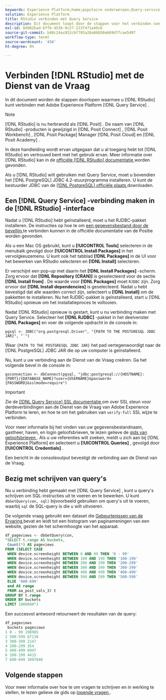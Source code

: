 ```yaml
---
keywords: Experience Platform;home;populaire onderwerpen;Query-service;query-service;RStudio;rstudio;connect to query service;
solution: Experience Platform
title: RStudio verbinden met Query Service
description: Dit document loopt door de stappen voor het verbinden van R Studio met de Dienst van de Vraag van Adobe Experience Platform.
exl-id: 8dd82bad-6ffb-4536-9c27-223f471a49c6
source-git-commit: b48c24ac032cbf785a26a86b50a669d7fcae5d97
workflow-type: tm+mt
source-wordcount: '434'
ht-degree: 0%

---
```


# Verbinden [!DNL RStudio] met de Dienst van de Vraag

In dit document worden de stappen doorlopen waarmee u [!DNL RStudio] kunt verbinden met Adobe Experience Platform [!DNL Query Service] .

>[!NOTE]
>
> [!DNL RStudio] is nu herbrandd als [!DNL Posit] . De naam van [!DNL RStudio] -producten is gewijzigd in [!DNL Posit Connect] , [!DNL Posit Workbench] , [!DNL Posit Package] Manager [!DNL Posit Cloud] en [!DNL Posit Academy] .
>
> In deze handleiding wordt ervan uitgegaan dat u al toegang hebt tot [!DNL RStudio] en vertrouwd bent met het gebruik ervan. Meer informatie over [!DNL RStudio] kan in de [ officiële  [!DNL RStudio]  documentatie ](https://rstudio.com/products/rstudio/) worden gevonden.
> 
> Als u [!DNL RStudio] wilt gebruiken met Query Service, moet u bovendien het [!DNL PostgreSQL] JDBC 4.2-stuurprogramma installeren. U kunt de bestuurder JDBC van de [[!DNL PostgreSQL]  officiële plaats ](https://jdbc.postgresql.org/download/) downloaden.

## Een [!DNL Query Service] -verbinding maken in de [!DNL RStudio] -interface

Nadat u [!DNL RStudio] hebt geïnstalleerd, moet u het RJDBC-pakket installeren. De instructies op hoe te om [ een gegevensbestand door de bevellijn ](https://solutions.posit.co/connections/db/best-practices/drivers/#connecting-to-a-database-in-r) te verbinden kunnen in de officiële documentatie van de Positie worden gevonden.

Als u een Mac OS gebruikt, kunt u **[!UICONTROL Tools]** selecteren in de menubalk gevolgd door **[!UICONTROL Install Packages]** in het vervolgkeuzemenu. U kunt ook het tabblad **[!DNL Packages]** in de UI voor het bewerken van RStudio selecteren en **[!DNL Install]** selecteren.

Er verschijnt een pop-up met daarin het **[!DNL Install Packages]** -scherm. Zorg ervoor dat **[!DNL Repository (CRAN)]** is geselecteerd voor de sectie **[!DNL Install from]** . De waarde voor **[!DNL Packages]** moet `RJDBC` zijn. Zorg ervoor dat **[!DNL Install dependencies]** is geselecteerd. Nadat u hebt bevestigd dat alle waarden correct zijn, selecteert u **[!DNL Install]** om de pakketten te installeren. Nu het RJDBC-pakket is geïnstalleerd, start u [!DNL RStudio] opnieuw om het installatieproces te voltooien.

Nadat [!DNL RStudio] opnieuw is gestart, kunt u nu verbinding maken met Query Service. Selecteer het **[!DNL RJDBC]** -pakket in het deelvenster **[!DNL Packages]** en voer de volgende opdracht in de console in:

```console
pgsql <- JDBC("org.postgresql.Driver", "{PATH TO THE POSTGRESQL JDBC JAR}", "`")
```

Waar `{PATH TO THE POSTGRESQL JDBC JAR}` het pad vertegenwoordigt naar de [!DNL PostgreSQL] JDBC JAR die op uw computer is geïnstalleerd.

Nu, kunt u uw verbinding aan de Dienst van de Vraag creëren. Ga het volgende bevel in de console in:

```console
qsconnection <- dbConnect(pgsql, "jdbc:postgresql://{HOSTNAME}:{PORT}/{DATABASE_NAME}?user={USERNAME}&password={PASSWORD}&sslmode=require")
```

>[!IMPORTANT]
>
>Zie de [[!DNL Query Service]  SSL documentatie ](./ssl-modes.md) om over SSL steun voor derdeverbindingen aan de Dienst van de Vraag van Adobe Experience Platform te leren, en hoe te om het gebruiken van `verify-full` SSL wijze te verbinden.

Voor meer informatie bij het vinden van uw gegevensbestandnaam, gastheer, haven, en login geloofsbrieven, te lezen gelieve de [ gids van geloofsbrieven ](../ui/credentials.md). Als u uw referenties wilt zoeken, meldt u zich aan bij [!DNL Experience Platform] en selecteert u **[!UICONTROL Queries]** , gevolgd door **[!UICONTROL Credentials]** .

Een bericht in de consoleoutput bevestigt de verbinding aan de Dienst van de Vraag.

## Bezig met schrijven van query&#39;s

Nu u verbinding hebt gemaakt met [!DNL Query Service] , kunt u query&#39;s schrijven om SQL-instructies uit te voeren en te bewerken. U kunt `dbGetQuery(con, sql)` bijvoorbeeld gebruiken om query&#39;s uit te voeren, waarbij `sql` de SQL-query is die u wilt uitvoeren.

De volgende vraag gebruikt een dataset die [ Gebeurtenissen van de Ervaring ](../../xdm/classes/experienceevent.md) bevat en leidt tot een histogram van paginameningen van een website, gezien de het schermhoogte van het apparaat.

```sql
df_pageviews <- dbGetQuery(con,
"SELECT t.range AS buckets, 
 Count(*) AS pageviews 
FROM (SELECT CASE 
 WHEN device.screenheight BETWEEN 0 AND 99 THEN '0 - 99' 
 WHEN device.screenheight BETWEEN 100 AND 199 THEN '100-199' 
 WHEN device.screenheight BETWEEN 200 AND 299 THEN '200-299' 
 WHEN device.screenheight BETWEEN 300 AND 399 THEN '300-399' 
 WHEN device.screenheight BETWEEN 400 AND 499 THEN '400-499' 
 WHEN device.screenheight BETWEEN 500 AND 599 THEN '500-599' 
 ELSE '600-699' 
 end AS range 
 FROM aa_post_vals_3) t 
GROUP BY t.range 
ORDER BY buckets 
LIMIT 1000000")
```

Een succesvol antwoord retourneert de resultaten van de query:

```r
df_pageviews
 buckets pageviews
1 0 - 99 198985
2 500-599 67138
3 300-399 2147
4 200-299 354
5 400-499 6947
6 100-199 4415
7 600-699 3097040
```

## Volgende stappen

Voor meer informatie over hoe te om vragen te schrijven en in werking te stellen, te lezen gelieve de gids op [ lopende vragen ](../best-practices/writing-queries.md).
